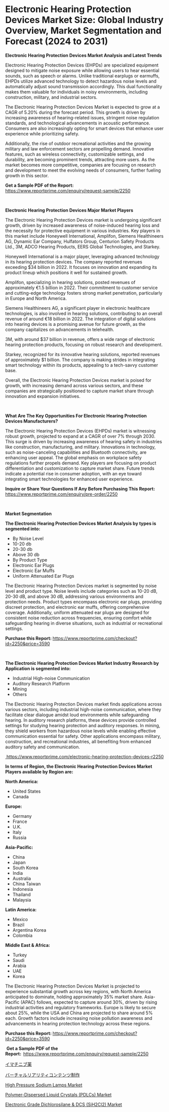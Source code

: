 <p><h1>Electronic Hearing Protection Devices Market Size: Global Industry Overview, Market Segmentation and Forecast (2024 to 2031)</h1></p><p><strong>Electronic Hearing Protection Devices Market Analysis and Latest Trends</strong></p>
<p><p>Electronic Hearing Protection Devices (EHPDs) are specialized equipment designed to mitigate noise exposure while allowing users to hear essential sounds, such as speech or alarms. Unlike traditional earplugs or earmuffs, EHPDs utilize advanced technology to detect hazardous noise levels and automatically adjust sound transmission accordingly. This dual functionality makes them valuable for individuals in noisy environments, including construction, military, and industrial sectors.</p><p>The Electronic Hearing Protection Devices Market is expected to grow at a CAGR of 5.20% during the forecast period. This growth is driven by increasing awareness of hearing-related issues, stringent noise regulation standards, and technological advancements in acoustic performance. Consumers are also increasingly opting for smart devices that enhance user experience while prioritizing safety. </p><p>Additionally, the rise of outdoor recreational activities and the growing military and law enforcement sectors are propelling demand. Innovative features, such as wireless connectivity, customizable settings, and durability, are becoming prominent trends, attracting more users. As the market becomes more competitive, companies are focusing on research and development to meet the evolving needs of consumers, further fueling growth in this sector.</p></p>
<p><strong>Get a Sample PDF of the Report:&nbsp;</strong> <a href="https://www.reportprime.com/enquiry/request-sample/2250">https://www.reportprime.com/enquiry/request-sample/2250</a></p>
<p>&nbsp;</p>
<p><strong>Electronic Hearing Protection Devices Major Market Players</strong></p>
<p><p>The Electronic Hearing Protection Devices market is undergoing significant growth, driven by increased awareness of noise-induced hearing loss and the necessity for protective equipment in various industries. Key players in this market include Honeywell International, Amplifon, Siemens Healthineers AG, Dynamic Ear Company, Hulfators Group, Centurion Safety Products Ltd., 3M, ADCO Hearing Products, EERS Global Technologies, and Starkey.</p><p>Honeywell International is a major player, leveraging advanced technology in its hearing protection devices. The company reported revenues exceeding $34 billion in 2022. It focuses on innovation and expanding its product lineup which positions it well for sustained growth. </p><p>Amplifon, specializing in hearing solutions, posted revenues of approximately €1.5 billion in 2022. Their commitment to customer service and cutting-edge technology fosters strong market penetration, particularly in Europe and North America.</p><p>Siemens Healthineers AG, a significant player in electronic healthcare technologies, is also involved in hearing solutions, contributing to an overall revenue of around €18 billion in 2022. The integration of digital solutions into hearing devices is a promising avenue for future growth, as the company capitalizes on advancements in telehealth.</p><p>3M, with around $37 billion in revenue, offers a wide range of electronic hearing protection products, focusing on robust research and development.</p><p>Starkey, recognized for its innovative hearing solutions, reported revenues of approximately $1 billion. The company is making strides in integrating smart technology within its products, appealing to a tech-savvy customer base.</p><p>Overall, the Electronic Hearing Protection Devices market is poised for growth, with increasing demand across various sectors, and these companies are strategically positioned to capture market share through innovation and expansion initiatives.</p></p>
<p>&nbsp;</p>
<p><strong>What Are The Key Opportunities For Electronic Hearing Protection Devices Manufacturers?</strong></p>
<p><p>The Electronic Hearing Protection Devices (EHPDs) market is witnessing robust growth, projected to expand at a CAGR of over 7% through 2030. This surge is driven by increasing awareness of hearing safety in industries like construction, manufacturing, and military. Innovations in technology, such as noise-canceling capabilities and Bluetooth connectivity, are enhancing user appeal. The global emphasis on workplace safety regulations further propels demand. Key players are focusing on product differentiation and customization to capture market share. Future trends indicate a potential rise in consumer adoption, with an eye toward integrating smart technologies for enhanced user experience.</p></p>
<p><strong>Inquire or Share Your Questions If Any Before Purchasing This Report:</strong> <a href="https://www.reportprime.com/enquiry/pre-order/2250">https://www.reportprime.com/enquiry/pre-order/2250</a></p>
<p>&nbsp;</p>
<p><strong>Market Segmentation</strong></p>
<p><strong>The Electronic Hearing Protection Devices Market Analysis by types is segmented into:</strong></p>
<p><ul><li>By Noise Level</li><li>10-20 db</li><li>20-30 db</li><li>Above 30 db</li><li>By Product Type</li><li>Electronic Ear Plugs</li><li>Electronic Ear Muffs</li><li>Uniform Attenuated Ear Plugs</li></ul></p>
<p><p>The Electronic Hearing Protection Devices market is segmented by noise level and product type. Noise levels include categories such as 10-20 dB, 20-30 dB, and above 30 dB, addressing various environments and protection needs. Product types encompass electronic ear plugs, providing discreet protection, and electronic ear muffs, offering comprehensive coverage. Additionally, uniform attenuated ear plugs are designed for consistent noise reduction across frequencies, ensuring comfort while safeguarding hearing in diverse situations, such as industrial or recreational settings.</p></p>
<p><strong>Purchase this Report:&nbsp;</strong><a href="https://www.reportprime.com/checkout?id=2250&price=3590">https://www.reportprime.com/checkout?id=2250&price=3590</a></p>
<p>&nbsp;</p>
<p><strong>The Electronic Hearing Protection Devices Market Industry Research by Application is segmented into:</strong></p>
<p><ul><li>Industrial High-noise Communication</li><li>Auditory Research Platform</li><li>Mining</li><li>Others</li></ul></p>
<p><p>The Electronic Hearing Protection Devices market finds applications across various sectors, including industrial high-noise communication, where they facilitate clear dialogue amidst loud environments while safeguarding hearing. In auditory research platforms, these devices provide controlled settings for studying hearing protection and auditory responses. In mining, they shield workers from hazardous noise levels while enabling effective communication essential for safety. Other applications encompass military, construction, and recreational industries, all benefiting from enhanced auditory safety and communication.</p></p>
<p><a href="https://www.reportprime.com/electronic-hearing-protection-devices-r2250">&nbsp;https://www.reportprime.com/electronic-hearing-protection-devices-r2250</a></p>
<p><strong>In terms of Region, the Electronic Hearing Protection Devices Market Players available by Region are:</strong></p>
<p>
    <p> <strong> North America: </strong>
        <ul>
            <li>United States</li>
            <li>Canada</li>
        </ul>
        </p> 
    <p> <strong> Europe: </strong>
        <ul>
            <li>Germany</li>
            <li>France</li>
            <li>U.K.</li>
            <li>Italy</li>
            <li>Russia</li>
        </ul>
        </p> 
    <p> <strong> Asia-Pacific: </strong>
        <ul>
            <li>China</li>
            <li>Japan</li>
            <li>South Korea</li>
            <li>India</li>
            <li>Australia</li>
            <li>China Taiwan</li>
            <li>Indonesia</li>
            <li>Thailand</li>
            <li>Malaysia</li>
        </ul>
        </p> 
    <p> <strong> Latin America: </strong>
        <ul>
            <li>Mexico</li>
            <li>Brazil</li>
            <li>Argentina Korea</li>
            <li>Colombia</li>
        </ul>
        </p> 
    <p> <strong> Middle East & Africa: </strong>
        <ul>
            <li>Turkey</li>
            <li>Saudi</li>
            <li>Arabia</li>
            <li>UAE</li>
            <li>Korea</li>
        </ul>
    </p>
    </p>
<p><p>The Electronic Hearing Protection Devices Market is projected to experience substantial growth across key regions, with North America anticipated to dominate, holding approximately 35% market share. Asia-Pacific (APAC) follows, expected to capture around 30%, driven by rising industrial activities and regulatory frameworks. Europe is likely to secure about 25%, while the USA and China are projected to share around 5% each. Growth factors include increasing noise pollution awareness and advancements in hearing protection technology across these regions.</p></p>
<p><strong>Purchase this Report: </strong><a href="https://www.reportprime.com/checkout?id=2250&price=3590">https://www.reportprime.com/checkout?id=2250&price=3590</a></p>
<p>&nbsp;<strong>Get a Sample PDF of the Report:&nbsp;&nbsp;</strong><a href="https://www.reportprime.com/enquiry/request-sample/2250">https://www.reportprime.com/enquiry/request-sample/2250</a></p>
<p><strong></strong></p>
<p><p><a href="https://medium.com/@tiffanycooper7272/%E3%82%A4%E3%83%9E%E3%83%81%E3%83%8B%E3%83%96%E8%96%AC%E5%B8%82%E5%A0%B4%E3%81%AE%E3%82%B7%E3%82%A7%E3%82%A2-%E8%A6%8F%E6%A8%A1-%E3%83%88%E3%83%AC%E3%83%B3%E3%83%89-%E6%A5%AD%E7%95%8C%E5%88%86%E6%9E%90%E3%83%AC%E3%83%9D%E3%83%BC%E3%83%88-%E3%82%BF%E3%82%A4%E3%83%97%E5%88%A5-%E3%82%A8%E3%83%B3%E3%83%89%E3%83%A6%E3%83%BC%E3%82%B6%E3%83%BC%E5%88%A5-%E5%95%86%E6%A5%AD-%E6%B6%88%E8%B2%BB%E8%80%85-%E7%94%A3%E6%A5%AD-%E3%81%9D%E3%81%AE%E4%BB%96-%E5%9C%B0%E5%9F%9F%E5%88%A5-%E3%82%BB%E3%82%B0%E3%83%A1%E3%83%B3%E3%83%88%E4%BA%88%E6%B8%AC-2024%E5%B9%B4-2031%E5%B9%B4-2d841bf80111">イマチニブ薬</a></p><p><a href="https://medium.com/@devanrutherford2002/%E3%82%B0%E3%83%AD%E3%83%BC%E3%83%90%E3%83%AB%E4%BB%AE%E6%83%B3%E7%8F%BE%E5%AE%9F%E3%82%B3%E3%83%B3%E3%83%86%E3%83%B3%E3%83%84%E5%88%B6%E4%BD%9C%E6%A5%AD%E7%95%8C%E8%AA%BF%E6%9F%BB%E3%83%AC%E3%83%9D%E3%83%BC%E3%83%88-%E7%AB%B6%E4%BA%89%E7%8A%B6%E6%B3%81-%E5%B8%82%E5%A0%B4%E8%A6%8F%E6%A8%A1-%E5%9C%B0%E5%9F%9F%E5%88%A5%E7%8A%B6%E6%B3%81%E3%81%8A%E3%82%88%E3%81%B32031%E5%B9%B4%E3%81%BE%E3%81%A7%E3%81%AE%E5%B1%95%E6%9C%9B%E4%BA%88%E6%B8%AC-1b262ef680b2">バーチャルリアリティコンテンツ制作</a></p><p><a href="https://github.com/LaurenHoover80/Market-Research-Report-List-1/blob/main/high-pressure-sodium-lamps-market.md">High Pressure Sodium Lamps Market</a></p><p><a href="https://medium.com/@cukilcantik89/an-in-depth-analysis-of-the-global-polymer-dispersed-liquid-crystals-pdlcs-market-scope-and-its-af706e460d77">Polymer-Dispersed Liquid Crystals (PDLCs) Market</a></p><p><a href="https://issuu.com/reportprime-2/docs/electronic-grade-dichlorosilane-dcs_a31137b09ea03f">Electronic Grade Dichlorosilane & DCS (SiH2Cl2) Market</a></p></p>